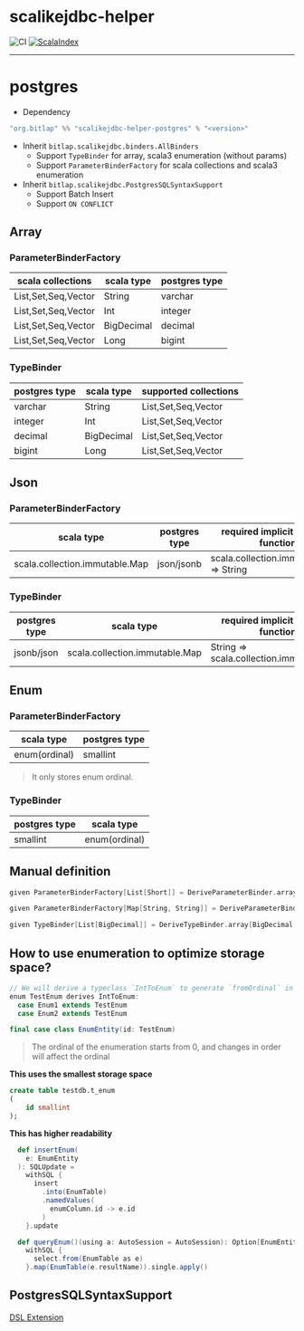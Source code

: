 # scalikejdbc-helper

![CI][Badge-CI]  [![ScalaIndex][ScalaIndex-Releases]][ScalaIndex-Link] 

[Badge-CI]: https://github.com/bitlap/scalikejdbc-helper/actions/workflows/ScalaCI.yml/badge.svg
[ScalaIndex-Releases]: https://index.scala-lang.org/bitlap/scalikejdbc-helper/scalikejdbc-helper-postgres/latest-by-scala-version.svg?platform=jvm
[ScalaIndex-Link]: https://index.scala-lang.org/bitlap/scalikejdbc-helper/scalikejdbc-helper-postgres

----

# postgres

- Dependency

```scala
"org.bitlap" %% "scalikejdbc-helper-postgres" % "<version>"
```

- Inherit `bitlap.scalikejdbc.binders.AllBinders`
  - Support `TypeBinder` for array, scala3 enumeration (without params)
  - Support `ParameterBinderFactory` for scala collections and scala3 enumeration 
- Inherit `bitlap.scalikejdbc.PostgresSQLSyntaxSupport`
  - Support Batch Insert
  - Support `ON CONFLICT`

## Array
### ParameterBinderFactory
| scala collections   | scala type | postgres type |
|---------------------|------------|---------------|
| List,Set,Seq,Vector | String     | varchar       |
| List,Set,Seq,Vector | Int        | integer       |
| List,Set,Seq,Vector | BigDecimal | decimal       |
| List,Set,Seq,Vector | Long       | bigint        |

### TypeBinder
| postgres type | scala type | supported collections |
|---------------|------------|-----------------------|
| varchar       | String     | List,Set,Seq,Vector   |
| integer       | Int        | List,Set,Seq,Vector   |
| decimal       | BigDecimal | List,Set,Seq,Vector   |
| bigint        | Long       | List,Set,Seq,Vector   |

## Json
### ParameterBinderFactory
| scala type                     | postgres type | required implicit mapping function       |
|--------------------------------|---------------|------------------------------------------|
| scala.collection.immutable.Map | json/jsonb    | scala.collection.immutable.Map => String |

### TypeBinder
| postgres type | scala type                     | required implicit mapping function       |
|---------------|--------------------------------|------------------------------------------|
 | jsonb/json    | scala.collection.immutable.Map | String => scala.collection.immutable.Map |

## Enum

### ParameterBinderFactory
| scala type    | postgres type | 
|---------------|---------------|
| enum(ordinal) | smallint      |

> It only stores enum ordinal. 

### TypeBinder
| postgres type | scala type    | 
|---------------|---------------|
| smallint      | enum(ordinal) |

## Manual definition
```scala
given ParameterBinderFactory[List[Short]] = DeriveParameterBinder.array[Short, List](ObjectType.Short, _.toArray)

given ParameterBinderFactory[Map[String, String]] = DeriveParameterBinder.json[Map[String, String]](toJson)

given TypeBinder[List[BigDecimal]] = DeriveTypeBinder.array[BigDecimal, List](_.toList.map(s => BigDecimal(s.toString)), Nil)
```

## How to use enumeration to optimize storage space?

```scala
// We will derive a typeclass `IntToEnum` to generate `fromOrdinal` in static state
enum TestEnum derives IntToEnum:
  case Enum1 extends TestEnum
  case Enum2 extends TestEnum

final case class EnumEntity(id: TestEnum)
```

> The ordinal of the enumeration starts from 0, and changes in order will affect the ordinal
 
**This uses the smallest storage space**
```sql
create table testdb.t_enum
(
    id smallint
);
```

**This has higher readability**
```scala
  def insertEnum(
    e: EnumEntity
  ): SQLUpdate =
    withSQL {
      insert
        .into(EnumTable)
        .namedValues(
          enumColumn.id -> e.id
        )
    }.update

  def queryEnum()(using a: AutoSession = AutoSession): Option[EnumEntity] =
    withSQL {
      select.from(EnumTable as e)
    }.map(EnumTable(e.resultName)).single.apply()
```

## PostgresSQLSyntaxSupport

[DSL Extension](PG.md)